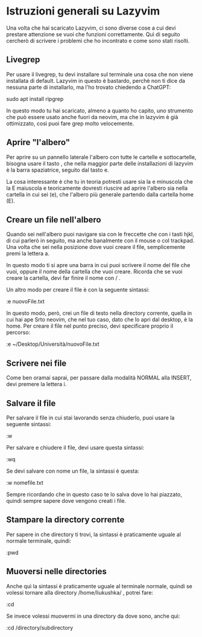 # Istruzioni generali su Lazyvim

Una volta che hai scaricato Lazyvim, ci sono diverse cose a cui devi prestare attenzione se vuoi che funzioni correttamente. Quì di seguito cercherò di scrivere i problemi che ho incontrato e come sono stati risolti.

## Livegrep

Per usare il livegrep, tu devi installare sul terminale una cosa che non viene installata di default. Lazyvim in questo è bastardo, perchè non ti dice da nessuna parte di installarlo, ma l'ho trovato chiedendo a ChatGPT:

  sudo apt install ripgrep 

In questo modo tu hai scaricato, almeno a quanto ho capito, uno strumento che può essere usato anche fuori da neovim, ma che in lazyvim è già ottimizzato, così puoi fare grep molto velocemente.

## Aprire "l'albero"

Per aprire su un pannello laterale l'albero con tutte le cartelle e sottocartelle, bisogna usare il tasto <special>, che nella maggior parte delle installazioni di lazyvim è la barra spaziatrice, seguito dal tasto e.

La cosa interessante è che tu in teoria potresti usare sia la e minuscola che la E maiuscola e teoricamente dovresti riuscire ad aprire l'albero sia nella cartella in cui sei (e), che l'albero più generale partendo dalla cartella home (E).

## Creare un file nell'albero

Quando sei nell'albero puoi navigare sia con le freccette che con i tasti hjkl, di cui parlerò in seguito, ma anche banalmente con il mouse o col trackpad. Una volta che sei nella posizione dove vuoi creare il file, semplicemente premi la lettera a.

In questo modo ti si apre una barra in cui puoi scrivere il nome del file che vuoi, oppure il nome della cartella che vuoi creare. Ricorda che se vuoi creare la cartella, devi far finire il nome con / .

Un altro modo per creare il file è con la seguente sintassi:

  :e nuovoFile.txt

In questo modo, però, crei un file di testo nella directory corrente, quella in cui hai ape Srto neovim, che nel tuo caso, dato che lo apri dal desktop, è la home. Per creare il file nel punto preciso, devi specificare proprio il percorso:

  :e ~/Desktop/Università/nuovoFile.txt 

## Scrivere nei file

Come ben oramai saprai, per passare dalla modalità NORMAL alla INSERT, devi premere la lettera i.

## Salvare il file

Per salvare il file in cui stai lavorando senza chiuderlo, puoi usare la seguente sintassi:

  :w 

Per salvare e chiudere il file, devi usare questa sintassi:

  :wq

Se devi salvare con nome un file, la sintassi è questa:

  :w nomefile.txt

Sempre ricordando che in questo caso te lo salva dove lo hai piazzato, quindi sempre sapere dove vengono creati i file.

## Stampare la directory corrente

Per sapere in che directory ti trovi, la sintassi è praticamente uguale al normale terminale, quindi:

  :pwd

## Muoversi nelle directories 

Anche quì la sintassi è praticamente uguale al terminale normale, quindi se volessi tornare alla directory /home/liukushka/ , potrei fare:

  :cd

Se invece volessi muovermi in una directory da dove sono, anche quì:

  :cd /directory/subdirectory 



